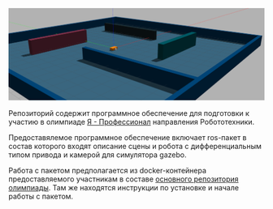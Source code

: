 ![scene pic](docs/pics/scene_pic_1.png)

Репозиторий содержит программное обеспечение для подготовки к участию в олимпиаде [Я - Профессионал](https://yandex.ru/profi/courses2020) направления Робототехники.

Предоставялемое программное обеспечение включает ros-пакет в состав которого входят описание сцены и робота с дифференциальным типом привода и камерой для симулятора gazebo.

Работа с пакетом предполагается из docker-контейнера предоставляемого участникам в составе [основного репозитория олимпиады](https://gitlab.com/beerlab/iprofi2021/profi2021_robotics). Там же находятся инструкции по установке и начале работы с пакетом.
